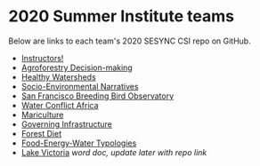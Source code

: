 # 2020 Summer Institute teams

Below are links to each team's 2020 SESYNC CSI repo on GitHub.

- [Instructors!](https://github.com/SESYNC-ci/si2020instructors)
- [Agroforestry Decision-making](https://github.com/milliechapman/agroforestry-decisions)
- [Healthy Watersheds](https://github.com/lahm3d/sesync_healthy_watersheds)
- [Socio-Environmental Narratives](https://github.com/melkimble/SENSummer2020)
- [San Francisco Breeding Bird Observatory](https://github.com/Toucan15/CCFSalive)
- [Water Conflict Africa](https://github.com/audreyculver/Water-Conflict-Africa)
- [Mariculture](https://github.com/barb3800/Mariculture_Team) 
- [Governing Infrastructure](https://github.com/nickcuba/governing-infrastructure)
- [Forest Diet](https://github.com/emvansant/FORESTDIET)
- [Food-Energy-Water Typologies](https://github.com/mjbielic/SESYNC_Intro)
- [Lake Victoria](https://github.com/SESYNC-ci/si2020instructors/blob/master/lake_victoria_intro.docx) *word doc, update later with repo link*

